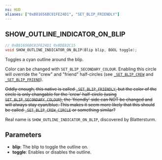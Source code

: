 ```yaml
---
ns: HUD
aliases: ["0xB81656BC81FE24D1", "SET_BLIP_FRIENDLY"]
---
```

## SHOW_OUTLINE_INDICATOR_ON_BLIP

```c
// 0xB81656BC81FE24D1 0x8DE82C15
void SHOW_OUTLINE_INDICATOR_ON_BLIP(Blip blip, BOOL toggle);
```

Toggles a cyan outline around the blip.

Color can be changed with `SET_BLIP_SECONDARY_COLOUR`. Enabling this circle will override the "crew" and "friend" half-circles (see [`_SET_BLIP_CREW`](#_0xDCFB5D4DB8BF367E) and [`_SET_BLIP_FRIEND`](#_0x23C3EB807312F01A)). 

~~Oddly enough, this native is called `_SET_BLIP_FRIENDLY`, but the color of the circle is only changable for the 'crew' half-circle (using `SET_BLIP_SECONDARY_COLOUR`), the 'friendly' side can NOT be changed and will always stay cyan/blue. This makes it seem more likely that this should be called `_SET_BLIP_CREW_CIRCLE` or something similar?~~

Real name is `SHOW_OUTLINE_INDICATOR_ON_BLIP`, discovered by Blattersturm.


## Parameters
* **blip**: The blip to toggle the outline on.
* **toggle**: Enables or disables the outline.

